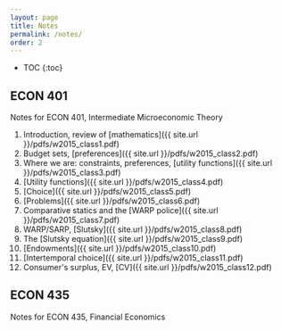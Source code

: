 ```yaml
---
layout: page
title: Notes
permalink: /notes/
order: 2
---
```

<!-- You can add formatting to the TOC -->
<!-- See: http://stackoverflow.com/questions/9602936/how-to-create-a-table-of-contents-to-jekyll-blog-post -->
* TOC
{:toc}

## ECON 401
Notes for ECON 401, Intermediate Microeconomic Theory

1. Introduction, review of [mathematics]({{ site.url }}/pdfs/w2015_class1.pdf)
2. Budget sets, [preferences]({{ site.url }}/pdfs/w2015_class2.pdf)
3. Where we are: constraints, preferences, [utility functions]({{ site.url }}/pdfs/w2015_class3.pdf)
4. [Utility functions]({{ site.url }}/pdfs/w2015_class4.pdf)
5. [Choice]({{ site.url }}/pdfs/w2015_class5.pdf)
6. [Problems]({{ site.url }}/pdfs/w2015_class6.pdf)
7. Comparative statics and the [WARP police]({{ site.url }}/pdfs/w2015_class7.pdf)
8. WARP/SARP, [Slutsky]({{ site.url }}/pdfs/w2015_class8.pdf)
9. The [Slutsky equation]({{ site.url }}/pdfs/w2015_class9.pdf)
10. [Endowments]({{ site.url }}/pdfs/w2015_class10.pdf)
11. [Intertemporal choice]({{ site.url }}/pdfs/w2015_class11.pdf)
12. Consumer's surplus, EV, [CV]({{ site.url }}/pdfs/w2015_class12.pdf)

## ECON 435
Notes for ECON 435, Financial Economics
